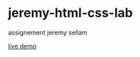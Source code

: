 # jeremy-html-css-lab
assignement jeremy sellam

[live demo](https://raw.githack.com/jeremy-hb/jeremy-html-css-lab/main/index.html)
